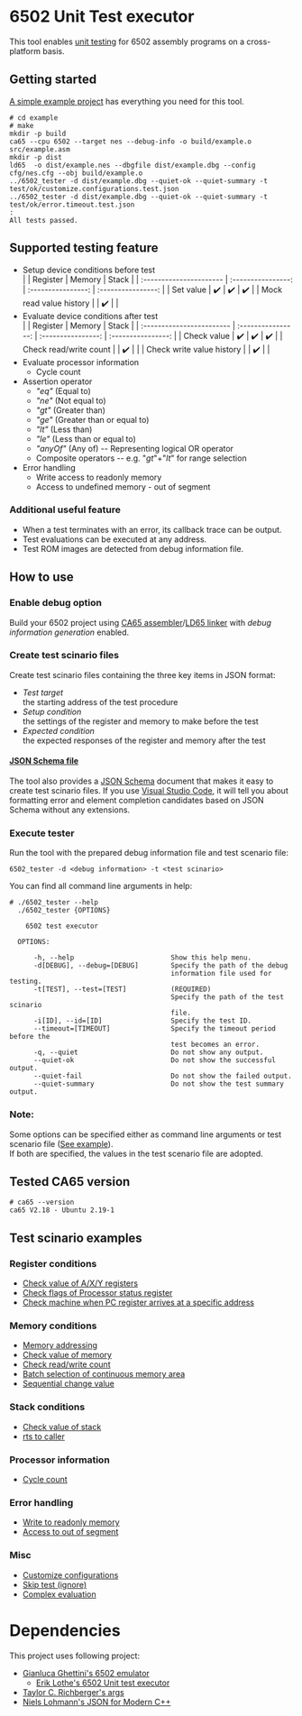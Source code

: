 # 6502 Unit Test executor
This tool enables [unit testing](https://en.wikipedia.org/wiki/Unit_testing) for 6502 assembly programs on a cross-platform basis.

## Getting started
[A simple example project](https://github.com/AsaiYusuke/6502_test_executor/tree/master/example) has everything you need for this tool.


```
# cd example
# make
mkdir -p build
ca65 --cpu 6502 --target nes --debug-info -o build/example.o src/example.asm
mkdir -p dist
ld65  -o dist/example.nes --dbgfile dist/example.dbg --config cfg/nes.cfg --obj build/example.o
../6502_tester -d dist/example.dbg --quiet-ok --quiet-summary -t test/ok/customize.configurations.test.json
../6502_tester -d dist/example.dbg --quiet-ok --quiet-summary -t test/ok/error.timeout.test.json
:
All tests passed.
```

## Supported testing feature

- Setup device conditions before test  
  |                         |      Register      |       Memory       |       Stack        |
  | :---------------------- | :----------------: | :----------------: | :----------------: |
  | Set value               | :heavy_check_mark: | :heavy_check_mark: | :heavy_check_mark: |
  | Mock read value history |                    | :heavy_check_mark: |                    |
- Evaluate device conditions after test  
  |                           |      Register      |       Memory       |       Stack        |
  | :------------------------ | :----------------: | :----------------: | :----------------: |
  | Check value               | :heavy_check_mark: | :heavy_check_mark: | :heavy_check_mark: |
  | Check read/write count    |                    | :heavy_check_mark: |                    |
  | Check write value history |                    | :heavy_check_mark: |                    |
- Evaluate processor information
  - Cycle count
- Assertion operator
  - *"eq"* (Equal to)
  - *"ne"* (Not equal to)
  - *"gt"* (Greater than)
  - *"ge"* (Greater than or equal to)
  - *"lt"* (Less than)
  - *"le"* (Less than or equal to)
  - *"anyOf"* (Any of) -- Representing logical OR operator
  - Composite operators -- e.g. "*gt*"+"*lt*" for range selection
- Error handling
  - Write access to readonly memory
  - Access to undefined memory - out of segment

### Additional useful feature

- When a test terminates with an error, its callback trace can be output.
- Test evaluations can be executed at any address.
- Test ROM images are detected from debug information file.

## How to use

### Enable debug option
Build your 6502 project using [CA65 assembler](https://cc65.github.io/doc/ca65.html)/[LD65 linker](https://cc65.github.io/doc/ld65.html) with *debug information generation* enabled.

### Create test scinario files
Create test scinario files containing the three key items in JSON format:

- *Test target*  
the starting address of the test procedure
- *Setup condition*  
the settings of the register and memory to make before the test
- *Expected condition*  
the expected responses of the register and memory after the test

#### [JSON Schema file](https://github.com/AsaiYusuke/6502_test_executor/blob/master/schema/testcase.schema.json)
The tool also provides a [JSON Schema](https://json-schema.org/) document that makes it easy to create test scinario files.
If you use [Visual Studio Code](https://code.visualstudio.com/), it will tell you about formatting error and element completion candidates based on JSON Schema without any extensions.

### Execute tester
Run the tool with the prepared debug information file and test scenario file:

```
6502_tester -d <debug information> -t <test scinario>
```

You can find all command line arguments in help:

```
# ./6502_tester --help
  ./6502_tester {OPTIONS}

    6502 test executor

  OPTIONS:

      -h, --help                        Show this help menu.
      -d[DEBUG], --debug=[DEBUG]        Specify the path of the debug
                                        information file used for testing.
      -t[TEST], --test=[TEST]           (REQUIRED)
                                        Specify the path of the test scinario
                                        file.
      -i[ID], --id=[ID]                 Specify the test ID.
      --timeout=[TIMEOUT]               Specify the timeout period before the
                                        test becomes an error.
      -q, --quiet                       Do not show any output.
      --quiet-ok                        Do not show the successful output.
      --quiet-fail                      Do not show the failed output.
      --quiet-summary                   Do not show the test summary output.

```

### Note:
Some options can be specified either as command line arguments or test scenario file ([See example](https://github.com/AsaiYusuke/6502_test_executor/blob/master/example/test/ok/customize.configurations.test.json)).  
If both are specified, the values in the test scenario file are adopted.

## Tested CA65 version

```
# ca65 --version
ca65 V2.18 - Ubuntu 2.19-1
```

## Test scinario examples

### Register conditions
- [Check value of A/X/Y registers](https://github.com/AsaiYusuke/6502_test_executor/blob/master/example/test/ok/register.axy.value.test.json)
- [Check flags of Processor status register](https://github.com/AsaiYusuke/6502_test_executor/blob/master/example/test/ok/register.status.flag.test.json)
- [Check machine when PC register arrives at a specific address](https://github.com/AsaiYusuke/6502_test_executor/blob/master/example/test/ok/init.code.test.json)
### Memory conditions
- [Memory addressing](https://github.com/AsaiYusuke/6502_test_executor/blob/master/example/test/ok/memory.addressing.test.json)
- [Check value of memory](https://github.com/AsaiYusuke/6502_test_executor/blob/master/example/test/ok/memory.value.check.test.json)
- [Check read/write count](https://github.com/AsaiYusuke/6502_test_executor/blob/master/example/test/ok/memory.count.check.test.json)
- [Batch selection of continuous memory area](https://github.com/AsaiYusuke/6502_test_executor/blob/master/example/test/ok/memory.contiguous.memory.area.test.json)
- [Sequential change value](https://github.com/AsaiYusuke/6502_test_executor/blob/master/example/test/ok/memory.sequential.change.value.test.json)

### Stack conditions
- [Check value of stack](https://github.com/AsaiYusuke/6502_test_executor/blob/master/example/test/ok/stack.value.check.test.json)
- [rts to caller](https://github.com/AsaiYusuke/6502_test_executor/blob/master/example/test/ok/stack.rts.check.test.json)

### Processor information
- [Cycle count](https://github.com/AsaiYusuke/6502_test_executor/blob/master/example/test/ok/error.timeout.test.json)
### Error handling
- [Write to readonly memory](https://github.com/AsaiYusuke/6502_test_executor/blob/master/example/test/fail/error.readonly.test.json)
- [Access to out of segment](https://github.com/AsaiYusuke/6502_test_executor/blob/master/example/test/fail/error.out_of_segment.test.json)

### Misc
- [Customize configurations](https://github.com/AsaiYusuke/6502_test_executor/blob/master/example/test/ok/customize.configurations.test.json)
- [Skip test (ignore)](https://github.com/AsaiYusuke/6502_test_executor/blob/master/example/test/ok/skip.test.json)
- [Complex evaluation](https://github.com/AsaiYusuke/6502_test_executor/blob/master/example/test/ok/evaluation.test.json)

# Dependencies
This project uses following project:
- [Gianluca Ghettini's 6502 emulator](https://github.com/gianlucag/mos6502)
  - [Erik Lothe's 6502 Unit test executor](https://github.com/89erik/6502_test_executor)
- [Taylor C. Richberger's args](https://github.com/Taywee/args)
- [Niels Lohmann's JSON for Modern C++](https://github.com/nlohmann/json)
